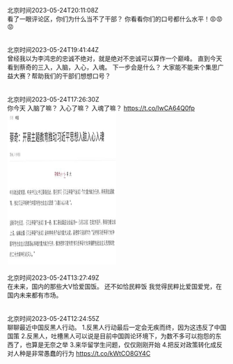 北京时间2023-05-24T20:11:08Z<br>看了一眼评论区，你们为什么当不了干部？
你看看你们的口号都什么水平！😡😡😡<br><br><br>北京时间2023-05-24T19:41:44Z<br>曾经我以为李鸿忠的忠诚不绝对，就是绝对不忠诚可以算作一个巅峰。
直到今天看到蔡奇的三入，入脑，入心，入魂。
下一步会是什么？
大家能不能来个集思广益大赛？帮助我们的干部们想想口号？<br><br><br>北京时间2023-05-24T17:26:30Z<br>你今天
入脑了嘛？
入心了嘛？
入魂了嘛？ https://t.co/IwCA64Q0fp<br><img src='/temp/image/2023/u-Month-5/1661302643418099712_0.jpg' width='250' height='350'><br><br>北京时间2023-05-24T13:27:49Z<br>在未来，国内的那些大V恰爱国饭。
还不如恰民粹饭
我觉得民粹比爱国爱党，在国内未来都有市场。<br><br><br>北京时间2023-05-24T12:24:55Z<br>聊聊最近中国反黑人行动。
 1.反黑人行动最后一定会无疾而终，因为这违反了中国国策 
2.反黑人，吐槽黑人可以说是目前中国舆论环境下，为数不多可以抱怨的东西了，也算是无奈之举
3.来华留学生问题，仅仅刚刚开始 
4.把反对政策转化成反对人种是非常愚蠢的行为
https://t.co/kWtCO8GY4C<br><br><br>